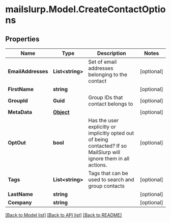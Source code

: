 # mailslurp.Model.CreateContactOptions
## Properties

Name | Type | Description | Notes
------------ | ------------- | ------------- | -------------
**EmailAddresses** | **List&lt;string&gt;** | Set of email addresses belonging to the contact | [optional] 
**FirstName** | **string** |  | [optional] 
**GroupId** | **Guid** | Group IDs that contact belongs to | [optional] 
**MetaData** | [**Object**](.md) |  | [optional] 
**OptOut** | **bool** | Has the user explicitly or implicitly opted out of being contacted? If so MailSlurp will ignore them in all actions. | [optional] 
**Tags** | **List&lt;string&gt;** | Tags that can be used to search and group contacts | [optional] 
**LastName** | **string** |  | [optional] 
**Company** | **string** |  | [optional] 

[[Back to Model list]](../README.md#documentation-for-models) [[Back to API list]](../README.md#documentation-for-api-endpoints) [[Back to README]](../README.md)

